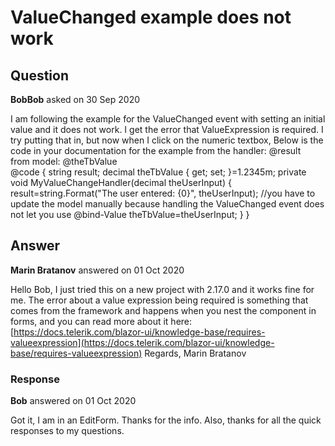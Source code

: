 # ValueChanged example does not work

## Question

**BobBob** asked on 30 Sep 2020

I am following the example for the ValueChanged event with setting an initial value and it does not work. I get the error that ValueExpression is required. I try putting that in, but now when I click on the numeric textbox, Below is the code in your documentation for the example from the handler: @result <br /> from model: @theTbValue <br /> <TelerikNumericTextBox Value="@theTbValue" ValueChanged="@( (decimal v)=> MyValueChangeHandler(v) )"></TelerikNumericTextBox> @code { string result; decimal theTbValue { get; set; }=1.2345m; private void MyValueChangeHandler(decimal theUserInput) { result=string.Format("The user entered: {0}", theUserInput); //you have to update the model manually because handling the ValueChanged event does not let you use @bind-Value theTbValue=theUserInput; } }

## Answer

**Marin Bratanov** answered on 01 Oct 2020

Hello Bob, I just tried this on a new project with 2.17.0 and it works fine for me. The error about a value expression being required is something that comes from the framework and happens when you nest the component in forms, and you can read more about it here: [https://docs.telerik.com/blazor-ui/knowledge-base/requires-valueexpression](https://docs.telerik.com/blazor-ui/knowledge-base/requires-valueexpression) Regards, Marin Bratanov

### Response

**Bob** answered on 01 Oct 2020

Got it, I am in an EditForm. Thanks for the info. Also, thanks for all the quick responses to my questions.
